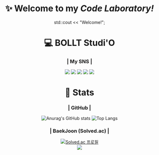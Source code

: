 <div align="center">

# ✨ Welcome to my *Code Laboratory!* 

std::cout << "Welcome!";   

# 💻 BOLLT Studi'O
### | My SNS |
<p>
<a href="https://bollt.tistory.com" target="_blank"><img src="https://img.shields.io/badge/-Tistory-lightgrey?style=flat-square&logo=tistory&logocolor=white"/></a>
<a href="https://www.youtube.com/channel/UCA-5RGnzDV2rskwBk241u3A" target="_blank"><img src="https://img.shields.io/badge/-YouTube-red?style=flat-square&logo=youtube&logocolor=red"/></a>
<a href="https://www.twitch.tv/hundred_100__" target="_blank"><img src="https://img.shields.io/badge/-Twitch-blueviolet?style=flat-square&logo=twitch&logocolor=white"/></a>
<a href="https://twitter.com/_hundred_100__" target="_blank"><img src="https://img.shields.io/badge/-Twitter-blue?style=flat-square&logo=twitter&logocolor=white"/></a>
<a href=" https://discord.gg/CJbnRZxMCQ" target="_blank"><img src="https://img.shields.io/badge/-Discord-grey?style=flat-square&logo=discord&logocolor=white"/></a>
</p>

 # 📑 Stats
### | GitHub |

![Anurag's GitHub stats](https://github-readme-stats.vercel.app/api?username=BOLLT44&show_icons=true&theme=radical)
![Top Langs](https://github-readme-stats.vercel.app/api/top-langs/?username=BOLLT44&layout=compact&theme=tokyonight)

### | BaekJoon (Solved.ac) |
[![Solved.ac 프로필](http://mazassumnida.wtf/api/v2/generate_badge?boj=bollt44)](https://solved.ac/{bollt44})  
<img src="http://mazandi.herokuapp.com/api?handle=bollt44&theme=dark"/>
 
</div>
